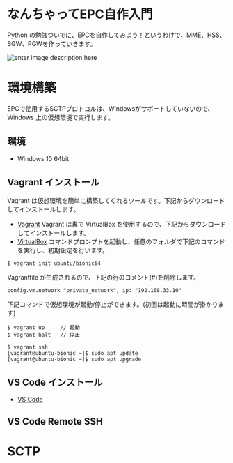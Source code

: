 # なんちゃってEPC自作入門
Python の勉強ついでに、EPCを自作してみよう！というわけで、MME、HSS、SGW、PGWを作っていきます。

![enter image description here](https://user-images.githubusercontent.com/1900544/84593371-e17ae600-ae86-11ea-872d-4aaf0fe4bfa1.png)


# 環境構築
EPCで使用するSCTPプロトコルは、Windowsがサポートしていないので、Windows 上の仮想環境で実行します。

## 環境

- Windows 10 64bit

## Vagrant インストール
Vagrant は仮想環境を簡単に構築してくれるツールです。下記からダウンロードしてインストールします。
- [Vagrant](https://www.vagrantup.com/)
Vagrant は裏で VirtualBox を使用するので、下記からダウンロードしてインストールします。
- [VirtualBox](https://www.virtualbox.org/)
コマンドプロンプトを起動し、任意のフォルダで下記のコマンドを実行し、初期設定を行います。
```
$ vagrant init ubuntu/bionic64
```
Vagrantfile が生成されるので、下記の行のコメント(#)を削除します。
```
config.vm.network "private_network", ip: "192.168.33.10"
```
下記コマンドで仮想環境が起動/停止ができます。(初回は起動に時間が掛かります)
```
$ vagrant up     // 起動
$ vagrant halt   // 停止
```

```
$ vagrant ssh
[vagrant@ubuntu-bionic ~]$ sudo apt update
[vagrant@ubuntu-bionic ~]$ sudo apt upgrade
```

## VS Code インストール

- [VS Code](https://azure.microsoft.com/ja-jp/products/visual-studio-code/)

## VS Code Remote SSH 

# SCTP
<!--stackedit_data:
eyJoaXN0b3J5IjpbMTM0NTE4NDM5MSwxMTg2ODIwNzE0LC05ND
Q2NTY5NDMsNTk5Njg2NzYsLTE4NTc4ODQ5MCwtMTUxMDY0ODk3
MiwtOTM3MzE5NTk4LDE0NTE4MzYwNDgsNDk0NTcxMjIxLC0xMD
g3NjA2ODU3LC0xMDc0ODAxOTk4LC05MTM5ODMyNjEsLTUwMjMz
MDQ3NywtODMzOTEzNDcsLTEyMTQ2MTcwOTksLTUyMTcyNzY4NS
w4OTM4Mzc1NzEsMTQ2OTczNjMwNywxMTc2NTU0OTUsMTY5NDI3
NDExMF19
-->